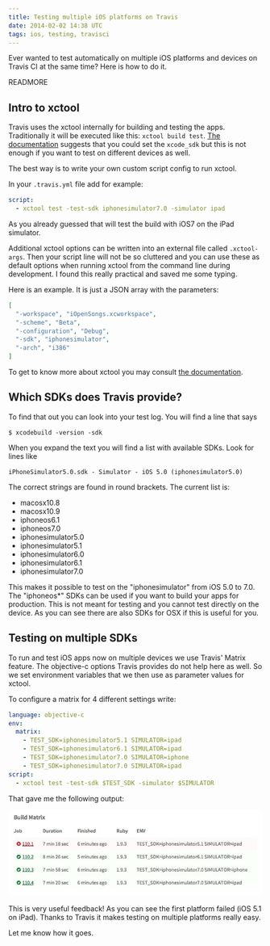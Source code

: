 ```yaml
---
title: Testing multiple iOS platforms on Travis
date: 2014-02-02 14:38 UTC
tags: ios, testing, travisci
---
```


Ever wanted to test automatically on multiple iOS platforms and devices on Travis CI at the same time?
Here is how to do it.

READMORE

## Intro to xctool

Travis uses the xctool internally for building and testing the apps. Traditionally it will be executed like this: `xctool build test`.
[The documentation][1] suggests that you could set the `xcode_sdk` but this is not enough if you want to test on different devices as well.

The best way is to write your own custom script config to run xctool.

In your `.travis.yml` file add for example:

```yml
script:
  - xctool test -test-sdk iphonesimulator7.0 -simulator ipad
```

As you already guessed that will test the build with iOS7 on the iPad simulator.

Additional xctool options can be written into an external file called `.xctool-args`. Then your script line will not be so cluttered and you can use these as default options when running xctool from the command line during development. I found this really practical and saved me some typing.

Here is an example. It is just a JSON array with the parameters:

```json
[
  "-workspace", "iOpenSongs.xcworkspace",
  "-scheme", "Beta",
  "-configuration", "Debug",
  "-sdk", "iphonesimulator",
  "-arch", "i386"
]
```

To get to know more about xctool you may consult [the documentation][2].

## Which SDKs does Travis provide?

To find that out you can look into your test log. You will find a line that says

```shell
$ xcodebuild -version -sdk
```

When you expand the text you will find a list with available SDKs.
Look for lines like

```
iPhoneSimulator5.0.sdk - Simulator - iOS 5.0 (iphonesimulator5.0)
```

The correct strings are found in round brackets.
The current list is:

- macosx10.8
- macosx10.9
- iphoneos6.1
- iphoneos7.0
- iphonesimulator5.0
- iphonesimulator5.1
- iphonesimulator6.0
- iphonesimulator6.1
- iphonesimulator7.0

This makes it possible to test on the "iphonesimulator" from iOS 5.0 to 7.0. The "iphoneos*" SDKs can be used if you want to build your apps for production. This is not meant for testing and you cannot test directly on the device.
As you can see there are also SDKs for OSX if this is useful for you.

## Testing on multiple SDKs

To run and test iOS apps now on multiple devices we use Travis' Matrix feature. The objective-c options Travis provides do not help here as well. So we set environment variables that we then use as parameter values for xctool.

To configure a matrix for 4 different settings write:

```yml
language: objective-c
env:
  matrix:
    - TEST_SDK=iphonesimulator5.1 SIMULATOR=ipad
    - TEST_SDK=iphonesimulator6.1 SIMULATOR=ipad
    - TEST_SDK=iphonesimulator7.0 SIMULATOR=iphone
    - TEST_SDK=iphonesimulator7.0 SIMULATOR=ipad
script:
  - xctool test -test-sdk $TEST_SDK -simulator $SIMULATOR
```

That gave me the following output:

![Build Matrix][3]

This is very useful feedback! As you can see the first platform failed (iOS 5.1 on iPad).
Thanks to Travis it makes testing on multiple platforms really easy.

Let me know how it goes.


  [1]: http://docs.travis-ci.com/user/languages/objective-c/
  [2]: https://github.com/facebook/xctool
  [3]: 2014-02-02-testing-multiple-ios-platforms-on-travis/build_matrix.jpg
